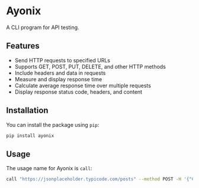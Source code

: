 # Ayonix

A CLI program for API testing.

## Features

- Send HTTP requests to specified URLs
- Supports GET, POST, PUT, DELETE, and other HTTP methods
- Include headers and data in requests
- Measure and display response time
- Calculate average response time over multiple requests
- Display response status code, headers, and content

## Installation

You can install the package using `pip`:
```bash
pip install ayonix
```

## Usage

The usage name for Ayonix is `call`:
```bash
call "https://jsonplaceholder.typicode.com/posts" --method POST -H '{"Content-Type": "application/json"}' -d '{"title": "foo", "body": "bar", "userId": 1}'
```
